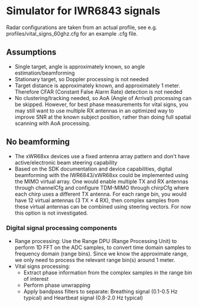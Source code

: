 # Simulator for IWR6843 signals

Radar configurations are taken from an actual profile, see e.g. profiles/vital_signs_60ghz.cfg for an example .cfg file.

## Assumptions

- Single target, angle is approximately known, so angle estimation/beamforming 
- Stationary target, so Doppler processing is not needed
- Target distance is approximately known, and approximately 1 meter. Therefore CFAR (Constant False Alarm Rate) detection is not needed
- No clustering/tracking needed, so AoA (Angle of Arrival) processing can be skipped. However, for best phase measurements for vital signs, you may still want to use multiple RX antennas in an optimized way to improve SNR at the known subject position, rather than doing full spatial scanning with AoA processing.

## No beamforming

- The xWR68xx devices use a fixed antenna array pattern and don't have active/electronic beam steering capability
- Based on the SDK documentation and device capabilities, digital beamforming with the IWR6843/xWR68xx could be implemented using the MIMO virtual array. One would enable multiple TX and RX antennas through channelCfg and configure TDM-MIMO through chirpCfg where each chirp uses a different TX antenna. For each range bin, you would have 12 virtual antennas (3 TX × 4 RX), then complex samples from these virtual antennas can be combined using steering vectors. For now this option is not investigated.


### Digital signal processing components

- Range processing:
    Use the Range DPU (Range Processing Unit) to perform 1D FFT on the ADC samples, to convert time domain samples to frequency domain (range bins). Since we know the approximate range, we only need to process the relevant range bin(s) around 1 meter.
- Vital signs processing:
    - Extract phase information from the complex samples in the range bin of interest
    - Perform phase unwrapping
    - Apply bandpass filters to separate: Breathing signal (0.1-0.5 Hz typical) and Heartbeat signal (0.8-2.0 Hz typical)    

